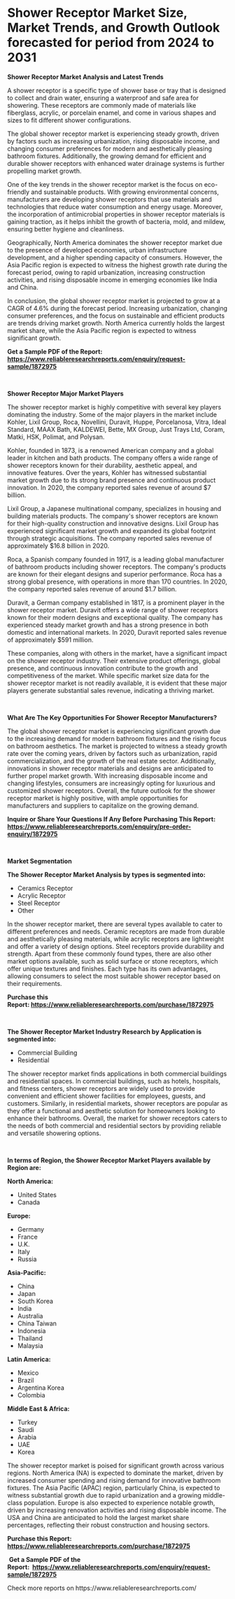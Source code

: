 <p><h1>Shower Receptor Market Size, Market Trends, and Growth Outlook forecasted for period from 2024 to 2031</h1></p><p><strong>Shower Receptor Market Analysis and Latest Trends</strong></p>
<p><p>A shower receptor is a specific type of shower base or tray that is designed to collect and drain water, ensuring a waterproof and safe area for showering. These receptors are commonly made of materials like fiberglass, acrylic, or porcelain enamel, and come in various shapes and sizes to fit different shower configurations.</p><p>The global shower receptor market is experiencing steady growth, driven by factors such as increasing urbanization, rising disposable income, and changing consumer preferences for modern and aesthetically pleasing bathroom fixtures. Additionally, the growing demand for efficient and durable shower receptors with enhanced water drainage systems is further propelling market growth.</p><p>One of the key trends in the shower receptor market is the focus on eco-friendly and sustainable products. With growing environmental concerns, manufacturers are developing shower receptors that use materials and technologies that reduce water consumption and energy usage. Moreover, the incorporation of antimicrobial properties in shower receptor materials is gaining traction, as it helps inhibit the growth of bacteria, mold, and mildew, ensuring better hygiene and cleanliness.</p><p>Geographically, North America dominates the shower receptor market due to the presence of developed economies, urban infrastructure development, and a higher spending capacity of consumers. However, the Asia Pacific region is expected to witness the highest growth rate during the forecast period, owing to rapid urbanization, increasing construction activities, and rising disposable income in emerging economies like India and China.</p><p>In conclusion, the global shower receptor market is projected to grow at a CAGR of 4.6% during the forecast period. Increasing urbanization, changing consumer preferences, and the focus on sustainable and efficient products are trends driving market growth. North America currently holds the largest market share, while the Asia Pacific region is expected to witness significant growth.</p></p>
<p><strong>Get a Sample PDF of the Report:&nbsp; <a href="https://www.reliableresearchreports.com/enquiry/request-sample/1872975">https://www.reliableresearchreports.com/enquiry/request-sample/1872975</a></strong></p>
<p>&nbsp;</p>
<p><strong>Shower Receptor Major Market Players</strong></p>
<p><p>The shower receptor market is highly competitive with several key players dominating the industry. Some of the major players in the market include Kohler, Lixil Group, Roca, Novellini, Duravit, Huppe, Porcelanosa, Vitra, Ideal Standard, MAAX Bath, KALDEWEI, Bette, MX Group, Just Trays Ltd, Coram, Matki, HSK, Polimat, and Polysan.</p><p>Kohler, founded in 1873, is a renowned American company and a global leader in kitchen and bath products. The company offers a wide range of shower receptors known for their durability, aesthetic appeal, and innovative features. Over the years, Kohler has witnessed substantial market growth due to its strong brand presence and continuous product innovation. In 2020, the company reported sales revenue of around $7 billion.</p><p>Lixil Group, a Japanese multinational company, specializes in housing and building materials products. The company's shower receptors are known for their high-quality construction and innovative designs. Lixil Group has experienced significant market growth and expanded its global footprint through strategic acquisitions. The company reported sales revenue of approximately $16.8 billion in 2020.</p><p>Roca, a Spanish company founded in 1917, is a leading global manufacturer of bathroom products including shower receptors. The company's products are known for their elegant designs and superior performance. Roca has a strong global presence, with operations in more than 170 countries. In 2020, the company reported sales revenue of around $1.7 billion.</p><p>Duravit, a German company established in 1817, is a prominent player in the shower receptor market. Duravit offers a wide range of shower receptors known for their modern designs and exceptional quality. The company has experienced steady market growth and has a strong presence in both domestic and international markets. In 2020, Duravit reported sales revenue of approximately $591 million.</p><p>These companies, along with others in the market, have a significant impact on the shower receptor industry. Their extensive product offerings, global presence, and continuous innovation contribute to the growth and competitiveness of the market. While specific market size data for the shower receptor market is not readily available, it is evident that these major players generate substantial sales revenue, indicating a thriving market.</p></p>
<p>&nbsp;</p>
<p><strong>What Are The Key Opportunities For Shower Receptor Manufacturers?</strong></p>
<p><p>The global shower receptor market is experiencing significant growth due to the increasing demand for modern bathroom fixtures and the rising focus on bathroom aesthetics. The market is projected to witness a steady growth rate over the coming years, driven by factors such as urbanization, rapid commercialization, and the growth of the real estate sector. Additionally, innovations in shower receptor materials and designs are anticipated to further propel market growth. With increasing disposable income and changing lifestyles, consumers are increasingly opting for luxurious and customized shower receptors. Overall, the future outlook for the shower receptor market is highly positive, with ample opportunities for manufacturers and suppliers to capitalize on the growing demand.</p></p>
<p><strong>Inquire or Share Your Questions If Any Before Purchasing This Report: <a href="https://www.reliableresearchreports.com/enquiry/pre-order-enquiry/1872975">https://www.reliableresearchreports.com/enquiry/pre-order-enquiry/1872975</a></strong></p>
<p>&nbsp;</p>
<p><strong>Market Segmentation</strong></p>
<p><strong>The Shower Receptor Market Analysis by types is segmented into:</strong></p>
<p><ul><li>Ceramics Receptor</li><li>Acrylic Receptor</li><li>Steel Receptor</li><li>Other</li></ul></p>
<p><p>In the shower receptor market, there are several types available to cater to different preferences and needs. Ceramic receptors are made from durable and aesthetically pleasing materials, while acrylic receptors are lightweight and offer a variety of design options. Steel receptors provide durability and strength. Apart from these commonly found types, there are also other market options available, such as solid surface or stone receptors, which offer unique textures and finishes. Each type has its own advantages, allowing consumers to select the most suitable shower receptor based on their requirements.</p></p>
<p><strong>Purchase this Report:&nbsp;<a href="https://www.reliableresearchreports.com/purchase/1872975">https://www.reliableresearchreports.com/purchase/1872975</a></strong></p>
<p>&nbsp;</p>
<p><strong>The Shower Receptor Market Industry Research by Application is segmented into:</strong></p>
<p><ul><li>Commercial Building</li><li>Residential</li></ul></p>
<p><p>The shower receptor market finds applications in both commercial buildings and residential spaces. In commercial buildings, such as hotels, hospitals, and fitness centers, shower receptors are widely used to provide convenient and efficient shower facilities for employees, guests, and customers. Similarly, in residential markets, shower receptors are popular as they offer a functional and aesthetic solution for homeowners looking to enhance their bathrooms. Overall, the market for shower receptors caters to the needs of both commercial and residential sectors by providing reliable and versatile showering options.</p></p>
<p>&nbsp;</p>
<p><strong>In terms of Region, the Shower Receptor Market Players available by Region are:</strong></p>
<p>
    <p> <strong> North America: </strong>
        <ul>
            <li>United States</li>
            <li>Canada</li>
        </ul>
        </p> 
    <p> <strong> Europe: </strong>
        <ul>
            <li>Germany</li>
            <li>France</li>
            <li>U.K.</li>
            <li>Italy</li>
            <li>Russia</li>
        </ul>
        </p> 
    <p> <strong> Asia-Pacific: </strong>
        <ul>
            <li>China</li>
            <li>Japan</li>
            <li>South Korea</li>
            <li>India</li>
            <li>Australia</li>
            <li>China Taiwan</li>
            <li>Indonesia</li>
            <li>Thailand</li>
            <li>Malaysia</li>
        </ul>
        </p> 
    <p> <strong> Latin America: </strong>
        <ul>
            <li>Mexico</li>
            <li>Brazil</li>
            <li>Argentina Korea</li>
            <li>Colombia</li>
        </ul>
        </p> 
    <p> <strong> Middle East & Africa: </strong>
        <ul>
            <li>Turkey</li>
            <li>Saudi</li>
            <li>Arabia</li>
            <li>UAE</li>
            <li>Korea</li>
        </ul>
    </p>
    </p>
<p><p>The shower receptor market is poised for significant growth across various regions. North America (NA) is expected to dominate the market, driven by increased consumer spending and rising demand for innovative bathroom fixtures. The Asia Pacific (APAC) region, particularly China, is expected to witness substantial growth due to rapid urbanization and a growing middle-class population. Europe is also expected to experience notable growth, driven by increasing renovation activities and rising disposable income. The USA and China are anticipated to hold the largest market share percentages, reflecting their robust construction and housing sectors.</p></p>
<p><strong>Purchase this Report: <a href="https://www.reliableresearchreports.com/purchase/1872975">https://www.reliableresearchreports.com/purchase/1872975</a></strong></p>
<p>&nbsp;<strong>Get a Sample PDF of the Report:&nbsp;&nbsp;<a href="https://www.reliableresearchreports.com/enquiry/request-sample/1872975">https://www.reliableresearchreports.com/enquiry/request-sample/1872975</a></strong></p>
<p><strong></strong></p>
<p>Check more reports on https://www.reliableresearchreports.com/</p>